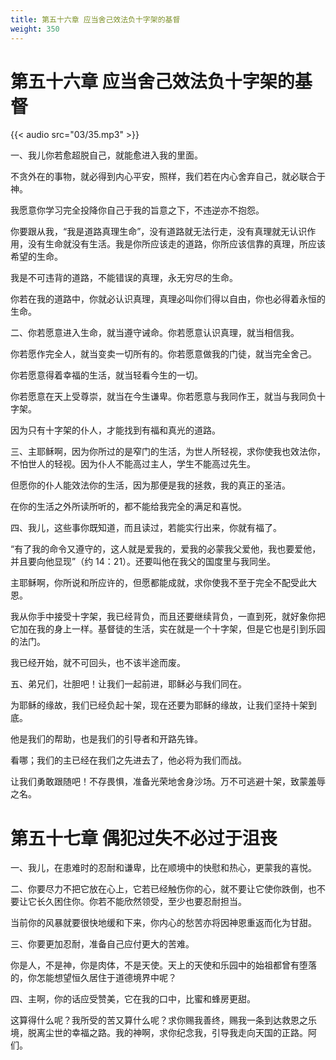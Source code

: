 ```yaml
---
title: 第五十六章 应当舍己效法负十字架的基督
weight: 350
---
```


# 第五十六章 应当舍己效法负十字架的基督

{{< audio src="03/35.mp3" >}}

一、我儿你若愈超脱自己，就能愈进入我的里面。

不贪外在的事物，就必得到内心平安，照样，我们若在内心舍弃自己，就必联合于神。

我愿意你学习完全投降你自己于我的旨意之下，不违逆亦不抱怨。

你要跟从我，“我是道路真理生命”，没有道路就无法行走，没有真理就无认识作用，没有生命就没有生活。我是你所应该走的道路，你所应该信靠的真理，所应该希望的生命。

我是不可违背的道路，不能错误的真理，永无穷尽的生命。

你若在我的道路中，你就必认识真理，真理必叫你们得以自由，你也必得着永恒的生命。

二、你若愿意进入生命，就当遵守诫命。你若愿意认识真理，就当相信我。

你若愿作完全人，就当变卖一切所有的。你若愿意做我的门徒，就当完全舍己。

你若愿意得着幸福的生活，就当轻看今生的一切。

你若愿意在天上受尊崇，就当在今生谦卑。你若愿意与我同作王，就当与我同负十字架。

因为只有十字架的仆人，才能找到有福和真光的道路。

三、主耶稣啊，因为你所过的是窄门的生活，为世人所轻视，求你使我也效法你，不怕世人的轻视。因为仆人不能高过主人，学生不能高过先生。

但愿你的仆人能效法你的生活，因为那便是我的拯救，我的真正的圣洁。

在你的生活之外所读所听的，都不能给我完全的满足和喜悦。

四、我儿，这些事你既知道，而且读过，若能实行出来，你就有福了。

“有了我的命令又遵守的，这人就是爱我的，爱我的必蒙我父爱他，我也要爱他，并且要向他显现”（约 14：21）。还要叫他在我父的国度里与我同坐。

主耶稣啊，你所说和所应许的，但愿都能成就，求你使我不至于完全不配受此大恩。

我从你手中接受十字架，我已经背负，而且还要继续背负，一直到死，就好象你把它加在我的身上一样。基督徒的生活，实在就是一个十字架，但是它也是引到乐园的法门。

我已经开始，就不可回头，也不该半途而废。

五、弟兄们，壮胆吧！让我们一起前进，耶稣必与我们同在。

为耶稣的缘故，我们已经负起十架，现在还要为耶稣的缘故，让我们坚持十架到底。

他是我们的帮助，也是我们的引导者和开路先锋。

看哪；我们的主已经在我们之先进去了，他必将为我们而战。

让我们勇敢跟随吧！不存畏惧，准备光荣地舍身沙场。万不可逃避十架，致蒙羞辱之名。

# 第五十七章 偶犯过失不必过于沮丧

一、我儿，在患难时的忍耐和谦卑，比在顺境中的快慰和热心，更蒙我的喜悦。

二、你要尽力不把它放在心上，它若已经触伤你的心，就不要让它使你跌倒，也不要让它长久困住你。你若不能欣然领受，至少也要忍耐担当。

当前你的风暴就要很快地缓和下来，你内心的愁苦亦将因神恩重返而化为甘甜。

三、你要更加忍耐，准备自己应付更大的苦难。

你是人，不是神，你是肉体，不是天使。天上的天使和乐园中的始祖都曾有堕落的，你怎能想望恒久居住于道德境界中呢？

四、主啊，你的话应受赞美，它在我的口中，比蜜和蜂房更甜。

这算得什么呢？我所受的苦又算什么呢？求你赐我善终，赐我一条到达救恩之乐境，脱离尘世的幸福之路。我的神啊，求你纪念我，引导我走向天国的正路。阿们。
